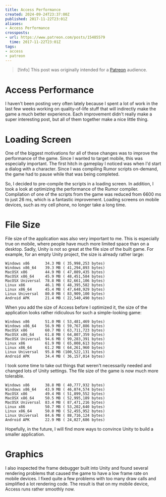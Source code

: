 ```yaml
---
title: Access Performance
created: 2024-09-24T23:37:00Z
published: 2017-11-22T23:01Z
aliases:
- Access Performance
crossposts:
- url: https://www.patreon.com/posts/15485579
  time: 2017-11-22T23:01Z
tags:
- access
- patreon
---
```


> [!info]
> This post was originally intended for a [Patreon](../tags/patreon.md) audience.

# Access Performance

I haven't been posting very often lately because I spent a lot of work in the last few weeks working on quality-of-life stuff that will indirectly make the game a much better experience. Each improvement didn't really make a super interesting post, but all of them together make a nice little thing.

# Loading Screen

One of the biggest motivations for all of these changes was to improve the performance of the game. Since I wanted to target mobile, this was especially important. The first hitch in gameplay I noticed was when I'd start a dialog with a character. Since I was compiling Rumor scripts on-demand, the game had to pause while that was being completed.

So, I decided to pre-compile the scripts in a loading screen. In addition, I took a look at optimizing the performance of the Rumor compiler. Compilation of one of the scripts from the game was reduced from 6600 ms to just 26 ms, which is a fantastic improvement. Loading screens on mobile devices, such as my cell phone, no longer take a long time.

# File Size

File size of the application was also very important to me. This is especially true on mobile, where people have much more limited space than on a desktop. Sadly, Unity is not so great at the file size of the built game. For example, for an empty Unity project, the size is already rather large:

```
Windows x86       34.3 MB ( 35,998,253 bytes)
Windows x86_64    39.3 MB ( 41,294,893 bytes)
MacOSX x86        44.9 MB ( 47,089,435 bytes)
MacOSX x86_64     45.9 MB ( 48,451,584 bytes)
MacOSX Universal  78.8 MB ( 82,661,106 bytes)
Linux x86         46.1 MB ( 48,395,582 bytes)
Linux x86_64      45.4 MB ( 47,648,929 bytes)
Linux Universal   80.0 MB ( 83,909,100 bytes)
Android APK       21.4 MB ( 22,540,490 bytes)
```

When you add the size of Access before I optimized it, the size of the application looks rather ridiculous for such a simple-looking game:

```
Windows x86       51.0 MB ( 53,481,469 bytes)
Windows x86_64    56.9 MB ( 59,767,886 bytes)
MacOSX x86        60.7 MB ( 63,711,723 bytes)
MacOSX x86_64     61.8 MB ( 64,807,359 bytes)
MacOSX Universal  94.6 MB ( 99,283,391 bytes)
Linux x86         61.9 MB ( 65,008,613 bytes)
Linux x86_64      61.2 MB ( 64,261,960 bytes)
Linux Universal   95.8 MB (100,522,131 bytes)
Android APK       34.4 MB ( 36,157,014 bytes)
```
I took some time to take out things that weren't necessarily needed and changed lots of Unity settings. The file size of the game is now much more tolerable.

```
Windows x86       38.8 MB ( 40,777,932 bytes)
Windows x86_64    43.9 MB ( 46,074,574 bytes)
MacOSX x86        49.4 MB ( 51,899,552 bytes)
MacOSX x86_64     50.5 MB ( 52,995,189 bytes)
MacOSX Universal  83.4 MB ( 87,471,216 bytes)
Linux x86         50.7 MB ( 53,202,640 bytes)
Linux x86_64      50.0 MB ( 52,455,952 bytes)
Linux Universal   84.6 MB ( 88,716,124 bytes)
Android APK       22.9 MB ( 24,027,686 bytes)
```

Hopefully, in the future, I will find more ways to convince Unity to build a smaller application.

# Graphics

I also inspected the frame debugger built into Unity and found several rendering problems that caused the game to have a low frame rate on mobile devices. I fixed quite a few problems with too many draw calls and simplified a lot rendering code. The result is that on my mobile device, Access runs rather smoothly now.